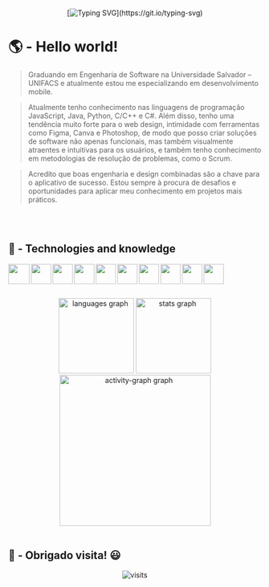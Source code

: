 <br>
<div align="center">
  
[![Typing SVG](https://readme-typing-svg.herokuapp.com?font=Fira+Code&weight=600&size=35&center=true&vCenter=trueduration=3000&pause=1000&width=450&height=75&lines=Ol%C3%A1!+%F0%9F%91%8B%F0%9F%98%8E;Me+chamo+Willian!)](https://git.io/typing-svg)
</div>

  <h1>🌎 -  Hello world!</h1>

> Graduando em Engenharia de Software na Universidade Salvador – UNIFACS e atualmente estou me especializando em desenvolvimento mobile. 

>Atualmente tenho conhecimento nas linguagens de programação JavaScript, Java, Python, C/C++ e C#. Além disso, tenho uma tendência muito forte para o web design, intimidade com ferramentas como Figma, Canva e Photoshop, de modo que posso criar soluções de software não apenas funcionais, mas também visualmente atraentes e intuitivas para os usuários, e também tenho conhecimento em metodologias de resolução de problemas, como o Scrum. 

>Acredito que boas engenharia e design combinadas são a chave para o aplicativo de sucesso. Estou sempre à procura de desafios e oportunidades para aplicar meu conhecimento em projetos mais práticos.


<br>
<br>

<h2 align="left"> 
  🧠 - Technologies and knowledge
</h2>

<div align="left"> 

<img align="left" height="40" width="42" src="https://github.com/user-attachments/assets/5a7c6de0-dda6-4b94-b409-c8e01b78ec52">

<img align="left" height="40" width="40" src="https://github.com/user-attachments/assets/7b1b594c-959a-455e-849e-593fe8399383">

<img align="left" height="40" width="40" src="https://github.com/user-attachments/assets/0cbf3a75-3cdf-402f-8d61-51ecca49ee58">

<img align="left" height="40" width="40" src="https://github.com/user-attachments/assets/d6e308e9-69da-40a1-b9b0-0ddce3514ecc">

<img align="left" height="40" width="40" src="https://github.com/user-attachments/assets/eaeef006-2d36-495f-9500-1b46541fdf40">

<img align="left" height="40" width="40" src="https://github.com/carolbarbosa101/carolbarbosa101/assets/44561610/e3520d7c-c3c2-4dff-90e2-86355adc6f7c">

<img align="left" height="40" width="40" src="https://github.com/carolbarbosa101/carolbarbosa101/assets/44561610/2a52f515-32c0-419a-8550-d196743d93dd">

<img align="left" height="40" width="40" src="https://github.com/user-attachments/assets/eada8f8a-627d-4fb5-bb34-a4a45a7631cb">

<img align="left" height="40" width="40" src="https://github.com/user-attachments/assets/1abbae84-df7f-4db5-a878-799050950524">

<img align="left" height="40" width="40" src="https://github.com/user-attachments/assets/68723b98-ca09-4659-94c8-a964991d6c3e">

</div>


<br>
<br>
<br>
<br>

<div align="center">
  <img src="https://github-readme-stats.vercel.app/api/top-langs?username=willradoux&locale=en&hide_title=false&layout=compact&card_width=320&langs_count=5&theme=github_dark&hide_border=false&order=2" height="150" alt="languages graph"  />
  <img src="https://github-readme-stats.vercel.app/api?username=willradoux&hide_title=false&hide_rank=false&show_icons=true&include_all_commits=true&count_private=true&disable_animations=false&theme=github_dark&locale=en&hide_border=false&order=1" height="150" alt="stats graph"  />
  <img src="https://github-readme-activity-graph.vercel.app/graph?username=willradoux&radius=16&theme=github-dark&area=true&order=5&hide_border=false&hide_title=false" height="301" alt="activity-graph graph"  />
</div>

<br>

<h2 align="left"> 
   👀 - Obrigado visita! 😃
</h2>
 
<p align="center"><img src="https://visit-counter.vercel.app/counter.png?page=willradoux&s=60&c=36bcf7&bg=00000000&no=2&ff=electrolize&tb=VISITS%3A+&ta=" alt="visits"></p> 
<br>
